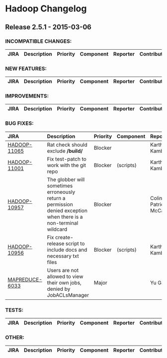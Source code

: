 # Hadoop Changelog

## Release 2.5.1 - 2015-03-06

### INCOMPATIBLE CHANGES:

| JIRA | Description | Priority | Component | Reporter | Contributor |
|:---- |:---- | :--- |:---- |:---- |:---- |


### NEW FEATURES:

| JIRA | Description | Priority | Component | Reporter | Contributor |
|:---- |:---- | :--- |:---- |:---- |:---- |


### IMPROVEMENTS:

| JIRA | Description | Priority | Component | Reporter | Contributor |
|:---- |:---- | :--- |:---- |:---- |:---- |


### BUG FIXES:

| JIRA | Description | Priority | Component | Reporter | Contributor |
|:---- |:---- | :--- |:---- |:---- |:---- |
| [HADOOP-11065](https://issues.apache.org/jira/browse/HADOOP-11065) | Rat check should exclude **/build/** |  Blocker |  | Karthik Kambatla | Karthik Kambatla |
| [HADOOP-11001](https://issues.apache.org/jira/browse/HADOOP-11001) | Fix test-patch to work with the git repo |  Blocker | (scripts) | Karthik Kambatla | Karthik Kambatla |
| [HADOOP-10957](https://issues.apache.org/jira/browse/HADOOP-10957) | The globber will sometimes erroneously return a permission denied exception when there is a non-terminal wildcard |  Blocker |  | Colin Patrick McCabe | Colin Patrick McCabe |
| [HADOOP-10956](https://issues.apache.org/jira/browse/HADOOP-10956) | Fix create-release script to include docs and necessary txt files |  Blocker | (scripts) | Karthik Kambatla | Karthik Kambatla |
| [MAPREDUCE-6033](https://issues.apache.org/jira/browse/MAPREDUCE-6033) | Users are not allowed to view their own jobs, denied by JobACLsManager |  Major |  | Yu Gao | Yu Gao |


### TESTS:

| JIRA | Description | Priority | Component | Reporter | Contributor |
|:---- |:---- | :--- |:---- |:---- |:---- |


### OTHER:

| JIRA | Description | Priority | Component | Reporter | Contributor |
|:---- |:---- | :--- |:---- |:---- |:---- |


